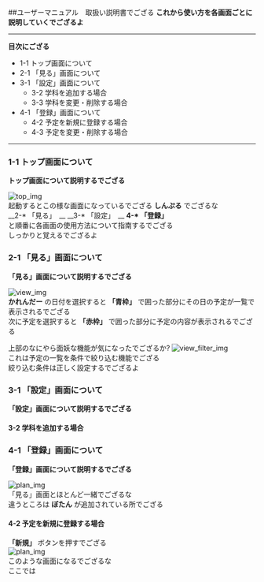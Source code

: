 ##ユーザーマニュアル　取扱い説明書でござる
__これから使い方を各画面ごとに説明していくでござるよ__  

******  

__目次にござる__  
- 1-1 トップ画面について
- 2-1 「見る」画面について
- 3-1 「設定」画面について
    - 3-2 学科を追加する場合
    - 3-3 学科を変更・削除する場合
- 4-1 「登録」画面について
    - 4-2 予定を新規に登録する場合
    - 4-3 予定を変更・削除する場合

******

### 1-1 トップ画面について  
__トップ画面について説明するでござる__

![top_img](/img/top_img.png)  
起動するとこの様な画面になっているでござる
__しんぷる__
でござるな  
__2-* 「見る」　__
__3-* 「設定」　__
__4-* 「登録」__  
と順番に各画面の使用方法について指南するでござる  
しっかりと覚えるでござるよ

### 2-1 「見る」画面について  
__「見る」画面について説明するでござる__

![view_img](/img/view_img.png)  
__かれんだー__
の日付を選択すると
__「青枠」__
で囲った部分にその日の予定が一覧で表示されるでござる  
次に予定を選択すると
__「赤枠」__
で囲った部分に予定の内容が表示されるでござる

上部のなにやら面妖な機能が気になったでござるか?
![view_filter_img](/img/view_filter_img.png)  
これは予定の一覧を条件で絞り込む機能でござる  
絞り込む条件は正しく設定するでござるよ

### 3-1 「設定」画面について  
__「設定」画面について説明するでござる__  

#### 3-2 学科を追加する場合

### 4-1 「登録」画面について  
__「登録」画面について説明するでござる__

![plan_img](/img/plan_img.png)  
「見る」画面とほとんど一緒でござるな  
違うところは
__ぼたん__
が追加されている所でござる  

#### 4-2 予定を新規に登録する場合
__「新規」__
ボタンを押すでござる  
![plan_img](/img/plan_add_img.png)  
このような画面になるでござるな  
ここでは



















